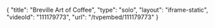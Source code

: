 {
    "title": "Breville Art of Coffee",
    "type": "solo",
    "layout": "iframe-static",
    "videoId": "111179773",
    "url": "\/tvpembed\/111179773"
}